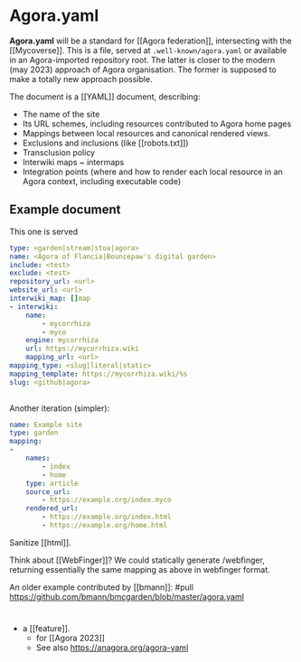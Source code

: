 # Agora.yaml
**Agora.yaml** will be a standard for [[Agora federation]], intersecting with the [[Mycoverse]]. This is a file, served at `.well-known/agora.yaml` or available in an Agora-imported repository root. The latter is closer to the modern (may 2023) approach of Agora organisation. The former is supposed to make a totally new approach possible.

The document is a [[YAML]] document, describing:
- The name of the site
- Its URL schemes, including resources contributed to Agora home pages
- Mappings between local resources and canonical rendered views.
- Exclusions and inclusions (like [[robots.txt]])
- Transclusion policy
- Interwiki maps ~ intermaps
- Integration points (where and how to render each local resource in an Agora context, including executable code)

## Example document

This one is served 
```yaml
type: <garden|stream|stoa|agora>
name: <Agora of Flancia|Bouncepaw's digital garden>
include: <test>
exclude: <test>
repository_url: <url>
website_url: <url>
interwiki_map: []map
- interwiki:
    name: 
        - mycorrhiza
        - myco
    engine: mycorrhiza
    url: https://mycorrhiza.wiki
    mapping_url: <url>
mapping_type: <slug|literal|static>
mapping_template: https://mycorrhiza.wiki/%s
slug: <github|agora>
    
```

Another iteration (simpler):
```yaml
name: Example site
type: garden
mapping:
-
    names:
        - index
        - home
    type: article
    source_url:
        - https://example.org/index.myco
    rendered_url:
        - https://example.org/index.html
        - https://example.org/home.html
```

Sanitize [[html]].

Think about [[WebFinger]]? We could statically generate /webfinger, returning essentially the same mapping as above in webfinger format.

An older example contributed by [[bmann]]: #pull https://github.com/bmann/bmcgarden/blob/master/agora.yaml

#
- a [[feature]].
    - for [[Agora 2023]]
    - See also https://anagora.org/agora-yaml